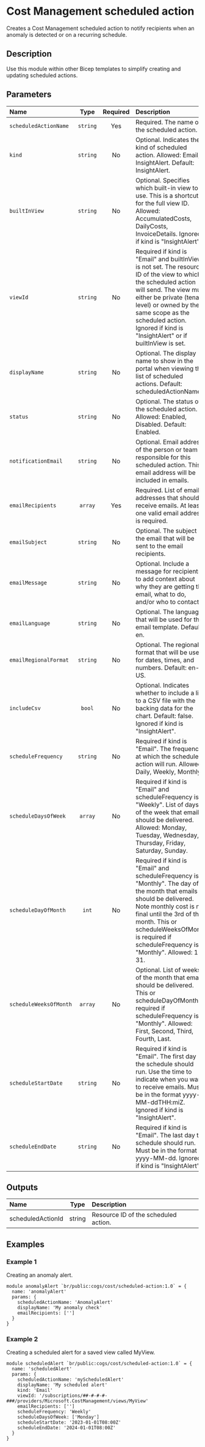 # Cost Management scheduled action

Creates a Cost Management scheduled action to notify recipients when an anomaly is detected or on a recurring schedule.

## Description

Use this module within other Bicep templates to simplify creating and updating scheduled actions.

## Parameters

| Name                   | Type     | Required | Description                                                                                                                                                                                                                                                                                 |
| :--------------------- | :------: | :------: | :------------------------------------------------------------------------------------------------------------------------------------------------------------------------------------------------------------------------------------------------------------------------------------------ |
| `scheduledActionName`  | `string` | Yes      | Required. The name of the scheduled action.                                                                                                                                                                                                                                                 |
| `kind`                 | `string` | No       | Optional. Indicates the kind of scheduled action. Allowed: Email, InsightAlert. Default: InsightAlert.                                                                                                                                                                                      |
| `builtInView`          | `string` | No       | Optional. Specifies which built-in view to use. This is a shortcut for the full view ID. Allowed: AccumulatedCosts, DailyCosts, InvoiceDetails. Ignored if kind is "InsightAlert".                                                                                                          |
| `viewId`               | `string` | No       | Required if kind is "Email" and builtInView is not set. The resource ID of the view to which the scheduled action will send. The view must either be private (tenant level) or owned by the same scope as the scheduled action. Ignored if kind is "InsightAlert" or if builtInView is set. |
| `displayName`          | `string` | No       | Optional. The display name to show in the portal when viewing the list of scheduled actions. Default: scheduledActionName.                                                                                                                                                                  |
| `status`               | `string` | No       | Optional. The status of the scheduled action. Allowed: Enabled, Disabled. Default: Enabled.                                                                                                                                                                                                 |
| `notificationEmail`    | `string` | No       | Optional. Email address of the person or team responsible for this scheduled action. This email address will be included in emails.                                                                                                                                                         |
| `emailRecipients`      | `array`  | Yes      | Required. List of email addresses that should receive emails. At least one valid email address is required.                                                                                                                                                                                 |
| `emailSubject`         | `string` | No       | Optional. The subject of the email that will be sent to the email recipients.                                                                                                                                                                                                               |
| `emailMessage`         | `string` | No       | Optional. Include a message for recipients to add context about why they are getting the email, what to do, and/or who to contact.                                                                                                                                                          |
| `emailLanguage`        | `string` | No       | Optional. The language that will be used for the email template. Default: en.                                                                                                                                                                                                               |
| `emailRegionalFormat`  | `string` | No       | Optional. The regional format that will be used for dates, times, and numbers. Default: en-US.                                                                                                                                                                                              |
| `includeCsv`           | `bool`   | No       | Optional. Indicates whether to include a link to a CSV file with the backing data for the chart. Default: false. Ignored if kind is "InsightAlert".                                                                                                                                         |
| `scheduleFrequency`    | `string` | No       | Required if kind is "Email". The frequency at which the scheduled action will run. Allowed: Daily, Weekly, Monthly.                                                                                                                                                                         |
| `scheduleDaysOfWeek`   | `array`  | No       | Required if kind is "Email" and scheduleFrequency is "Weekly". List of days of the week that emails should be delivered. Allowed: Monday, Tuesday, Wednesday, Thursday, Friday, Saturday, Sunday.                                                                                           |
| `scheduleDayOfMonth`   | `int`    | No       | Required if kind is "Email" and scheduleFrequency is "Monthly". The day of the month that emails should be delivered. Note monthly cost is not final until the 3rd of the month. This or scheduleWeeksOfMonth is required if scheduleFrequency is "Monthly". Allowed: 1-31.                 |
| `scheduleWeeksOfMonth` | `array`  | No       | Optional. List of weeks of the month that emails should be delivered. This or scheduleDayOfMonth is required if scheduleFrequency is "Monthly". Allowed: First, Second, Third, Fourth, Last.                                                                                                |
| `scheduleStartDate`    | `string` | No       | Required if kind is "Email". The first day the schedule should run. Use the time to indicate when you want to receive emails. Must be in the format yyyy-MM-ddTHH:miZ. Ignored if kind is "InsightAlert".                                                                                   |
| `scheduleEndDate`      | `string` | No       | Required if kind is "Email". The last day the schedule should run. Must be in the format yyyy-MM-dd. Ignored if kind is "InsightAlert".                                                                                                                                                     |

## Outputs

| Name              | Type   | Description                          |
| :---------------- | :----: | :----------------------------------- |
| scheduledActionId | string | Resource ID of the scheduled action. |

## Examples

### Example 1

Creating an anomaly alert.

```bicep
module anomalyAlert `br/public:cogs/cost/scheduled-action:1.0` = {
  name: 'anomalyAlert'
  params: {
    scheduledActionName: 'AnomalyAlert'
    displayName: 'My anomaly check'
    emailRecipients: ['']
  }
}
```

### Example 2

Creating a scheduled alert for a saved view called MyView.

```bicep
module scheduledAlert `br/public:cogs/cost/scheduled-action:1.0` = {
  name: 'scheduledAlert'
  params: {
    scheduledActionName: 'myScheduledAlert'
    displayName: 'My scheduled alert'
    kind: 'Email'
    viewId: '/subscriptions/##-#-#-#-###/providers/Microsoft.CostManagement/views/MyView'
    emailRecipients: ['']
    scheduleFrequency: 'Weekly'
    scheduleDaysOfWeek: ['Monday']
    scheduleStartDate: '2023-01-01T08:00Z'
    scheduleEndDate: '2024-01-01T08:00Z'
  }
}
```